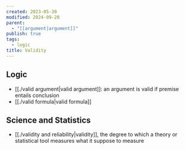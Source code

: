 ```yaml
---
created: 2023-05-30
modified: 2024-09-28
parent:
  - "[[argument|argument]]"
publish: true
tags:
  - logic
title: Validity
---
```

## Logic
- [[./valid argument|valid argument]]: an argument is valid if premise entails conclusion
- [[./valid formula|valid formula]]

## Science and Statistics
- [[./validity and reliability|validity]], the degree to which a theory or statistical tool measures what it suppose to measure